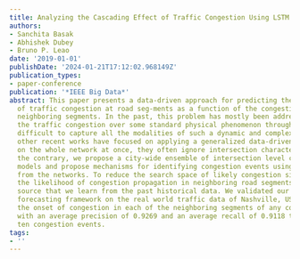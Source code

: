 ```yaml
---
title: Analyzing the Cascading Effect of Traffic Congestion Using LSTM Networks
authors:
- Sanchita Basak
- Abhishek Dubey
- Bruno P. Leao
date: '2019-01-01'
publishDate: '2024-01-21T17:12:02.968149Z'
publication_types:
- paper-conference
publication: '*IEEE Big Data*'
abstract: This paper presents a data-driven approach for predicting the propagation
  of traffic congestion at road seg-ments as a function of the congestion in their
  neighboring segments. In the past, this problem has mostly been addressed by modelling
  the traffic congestion over some standard physical phenomenon through which it is
  difficult to capture all the modalities of such a dynamic and complex system. While
  other recent works have focused on applying a generalized data-driven technique
  on the whole network at once, they often ignore intersection characteristics. On
  the contrary, we propose a city-wide ensemble of intersection level connected LSTM
  models and propose mechanisms for identifying congestion events using the predictions
  from the networks. To reduce the search space of likely congestion sinks we use
  the likelihood of congestion propagation in neighboring road segments of a congestion
  source that we learn from the past historical data. We validated our congestion
  forecasting framework on the real world traffic data of Nashville, USA and identified
  the onset of congestion in each of the neighboring segments of any congestion source
  with an average precision of 0.9269 and an average recall of 0.9118 tested over
  ten congestion events.
tags:
- ''
---
```

